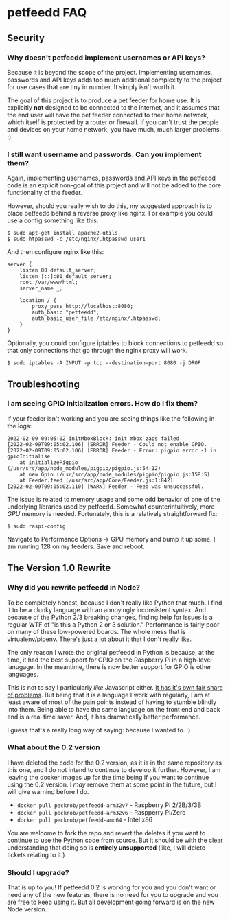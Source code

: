 # petfeedd FAQ

## Security

### Why doesn't petfeedd implement usernames or API keys?

Because it is beyond the scope of the project. Implementing usernames, passwords
and API keys adds too much additional complexity to the project for use cases
that are tiny in number. It simply isn't worth it.

The goal of this project is to produce a pet feeder for home use. It is
explicitly **not** designed to be connected to the Internet, and it assumes that
the end user will have the pet feeder connected to their home network, which
itself is protected by a router or firewall. If you can't trust the people and
devices on your home network, you have much, much larger problems. :)

### I still want username and passwords. Can you implement them?

Again, implementing usernames, passwords and API keys in the petfeedd code is an
explicit non-goal of this project and will not be added to the core
functionality of the feeder.

However, should you really wish to do this, my suggested approach is to place
petfeedd behind a reverse proxy like nginx. For example you could use a config
something like this:

```shell
$ sudo apt-get install apache2-utils
$ sudo htpasswd -c /etc/nginx/.htpasswd user1
```

And then configure nginx like this:

```nginx
server {
    listen 80 default_server;
    listen [::]:80 default_server;
    root /var/www/html;
    server_name _;

	location / {
		proxy_pass http://localhost:8080;
        auth_basic "petfeedd";
        auth_basic_user_file /etc/nginx/.htpasswd;
	}
}
```

Optionally, you could configure iptables to block connections to petfeedd so
that only connections that go through the nginx proxy will work.

```shell
$ sudo iptables -A INPUT -p tcp --destination-port 8080 -j DROP
```

## Troubleshooting

### I am seeing GPIO initialization errors. How do I fix them?

If your feeder isn't working and you are seeing things like the following in the
logs:

```
2022-02-09 09:05:02 initMboxBlock: init mbox zaps failed
[2022-02-09T09:05:02.106] [ERROR] Feeder - Could not enable GPIO.
[2022-02-09T09:05:02.106] [ERROR] Feeder - Error: pigpio error -1 in gpioInitialise
    at initializePigpio (/usr/src/app/node_modules/pigpio/pigpio.js:54:12)
    at new Gpio (/usr/src/app/node_modules/pigpio/pigpio.js:158:5)
    at Feeder.feed (/usr/src/app/Core/Feeder.js:1:842)
[2022-02-09T09:05:02.110] [WARN] Feeder - Feed was unsuccessful.

```

The issue is related to memory usage and some odd behavior of one of the
underlying libraries used by petfeedd. Somewhat counterintuitively, more *GPU*
memory is needed. Fortunately, this is a relatively straightforward fix:

```
$ sudo raspi-config
```

Navigate to Performance Options -> GPU memory and bump it up some. I am running
128 on my feeders. Save and reboot.

## The Version 1.0 Rewrite

### Why did you rewrite petfeedd in Node?

To be completely honest, because I don't really like Python that much. I find it
to be a clunky language with an annoyingly inconsistent syntax. And because of
the Python 2/3 breaking changes, finding help for issues is a regular WTF of "is
this a Python 2 or 3 solution." Performance is fairly poor on many of these
low-powered boards. The whole mess that is virtualenv/pipenv. There's just a
lot about it that I don't really like.

The only reason I wrote the original petfeedd in Python is because, at the time,
it had the best support for GPIO on the Raspberry Pi in a high-level lanugage.
In the meantime, there is now better support for GPIO is other languages.

This is not to say I particularly *like* Javascript either. [It has it's own
fair share of problems](https://www.destroyallsoftware.com/talks/wat). But being
that it is a language I work with regularly, I am at least aware of most of the
pain points instead of having to stumble blindly into them. Being able to have
the same language on the front end and back end is a real time saver. And, it
has dramatically better performance.

I guess that's a really long way of saying: because I wanted to. :)

### What about the 0.2 version

I have deleted the code for the 0.2 version, as it is in the same repository as
this one, and I do not intend to continue to develop it further. However, I am
leaving the docker images up for the time being if you want to continue using
the 0.2 version. I *may* remove them at some point in the future, but I will
give warning before I do.

* `docker pull peckrob/petfeedd-arm32v7` - Raspberry Pi 2/2B/3/3B
* `docker pull peckrob/petfeedd-arm32v6` - Raspperry Pi/Zero
* `docker pull peckrob/petfeedd-amd64` - Intel x86

You are welcome to fork the repo and revert the deletes if you want to continue
to use the Python code from source. But it should be with the clear
understanding that doing so is **entirely unsupported** (like, I will delete
tickets relating to it.)

### Should I upgrade?

That is up to you! If petfeedd 0.2 is working for you and you don't want or need
any of the new features, there is no need for you to upgrade and you are free to
keep using it. But all development going forward is on the new Node version.

